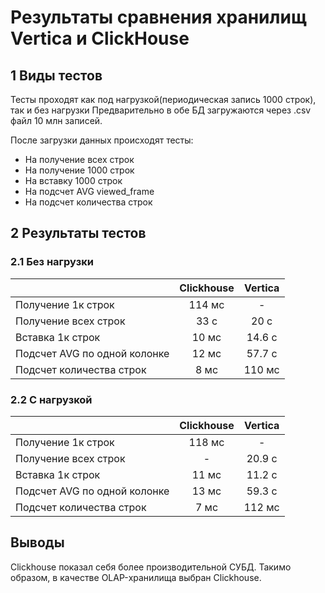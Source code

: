 # Результаты сравнения хранилищ Vertica и ClickHouse

## 1 Виды тестов

Тесты проходят как под нагрузкой(периодическая запись 1000 строк), так и без нагрузки
Предварительно в обе БД загружаются через .csv файл 10 млн записей.

После загрузки данных происходят тесты:
  - На получение всех строк
  - На получение 1000 строк
  - На вставку 1000 строк
  - На подсчет AVG viewed_frame
  - На подсчет количества строк 


## 2 Результаты тестов

### 2.1 Без нагрузки

|                              | Clickhouse | Vertica |
|------------------------------|:----------:|:-------:|
| Получение 1к строк           |   114 мс   |    -    |
| Получение всех строк         |    33 с    |  20 с   |
| Вставка 1к строк             |   10 мс    | 14.6 с  |
| Подсчет AVG по одной колонке |   12 мс    | 57.7 с  |
| Подсчет количества строк     |    8 мс    | 110 мс  |


### 2.2 С нагрузкой

|                              | Clickhouse | Vertica |
|------------------------------|:----------:|:-------:|
| Получение 1к строк           |   118 мс   |    -    |
| Получение всех строк         |     -      | 20.9 с  |
| Вставка 1к строк             |   11 мс    | 11.2 с  |
| Подсчет AVG по одной колонке |   13 мс    | 59.3 с  |
| Подсчет количества строк     |    7 мс    | 112 мс  |


## Выводы

Clickhouse показал себя более производительной СУБД. 
Такимо образом, в качестве OLAP-хранилища выбран Clickhouse.